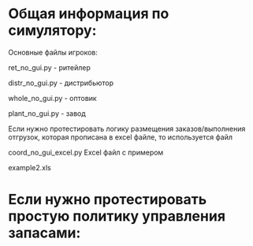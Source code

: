 # Общая информация по симулятору:
Основные файлы игроков:

ret_no_gui.py - ритейлер

distr_no_gui.py - дистрибьютор

whole_no_gui.py - оптовик

plant_no_gui.py - завод

Если нужно протестировать логику размещения заказов/выполнения отгрузок, которая прописана в excel файле, то используется файл 

coord_no_gui_excel.py
Excel файл с примером

example2.xls

# Если нужно протестировать простую политику управления запасами:

